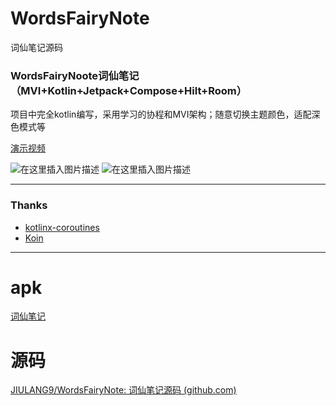 # WordsFairyNote
词仙笔记源码
### WordsFairyNoote词仙笔记（MVI+Kotlin+Jetpack+Compose+Hilt+Room）

项目中完全kotlin编写，采用学习的协程和MVI架构；随意切换主题颜色，适配深色模式等

[演示视频](https://player.bilibili.com/player.html?aid=656417300)

![在这里插入图片描述](https://img-blog.csdnimg.cn/53b28181ea484f53a843a8ede77b1074.png#pic_center)
![在这里插入图片描述](https://img-blog.csdnimg.cn/e98b1a54bb074afb8d13eb6e0a9dc366.png#pic_center)

***

### Thanks

*   [kotlinx-coroutines](https://github.com/Kotlin/kotlinx.coroutines)
*   [Koin](https://insert-koin.io/docs/quickstart/android-viewmodel)

***

# apk
[词仙笔记](https://www.wordsfairy.cloud/app/android/note_v1.0.apk)

# 源码

[JIULANG9/WordsFairyNote: 词仙笔记源码 (github.com)](https://github.com/JIULANG9/WordsFairyNote)
